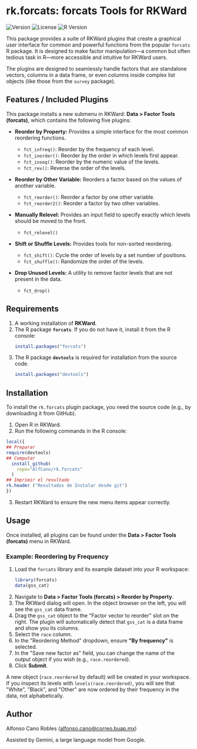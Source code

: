 # rk.forcats: forcats Tools for RKWard

![Version](https://img.shields.io/badge/Version-0.1.5-blue.svg)
![License](https://img.shields.io/badge/License-GPL--3-green.svg)
![R Version](https://img.shields.io/badge/R-%3E%3D%203.0.0-lightgrey.svg)

This package provides a suite of RKWard plugins that create a graphical user interface for common and powerful functions from the popular `forcats` R package. It is designed to make factor manipulation—a common but often tedious task in R—more accessible and intuitive for RKWard users.

The plugins are designed to seamlessly handle factors that are standalone vectors, columns in a data frame, or even columns inside complex list objects (like those from the `survey` package).

## Features / Included Plugins

This package installs a new submenu in RKWard: **Data > Factor Tools (forcats)**, which contains the following five plugins:

*   **Reorder by Property:** Provides a simple interface for the most common reordering functions.
    *   `fct_infreq()`: Reorder by the frequency of each level.
    *   `fct_inorder()`: Reorder by the order in which levels first appear.
    *   `fct_inseq()`: Reorder by the numeric value of the levels.
    *   `fct_rev()`: Reverse the order of the levels.

*   **Reorder by Other Variable:** Reorders a factor based on the values of another variable.
    *   `fct_reorder()`: Reorder a factor by one other variable.
    *   `fct_reorder2()`: Reorder a factor by two other variables.

*   **Manually Relevel:** Provides an input field to specify exactly which levels should be moved to the front.
    *   `fct_relevel()`

*   **Shift or Shuffle Levels:** Provides tools for non-sorted reordering.
    *   `fct_shift()`: Cycle the order of levels by a set number of positions.
    *   `fct_shuffle()`: Randomize the order of the levels.

*   **Drop Unused Levels:** A utility to remove factor levels that are not present in the data.
    *   `fct_drop()`

## Requirements

1.  A working installation of **RKWard**.
2.  The R package **`forcats`**. If you do not have it, install it from the R console:
    ```R
    install.packages("forcats")
    ```
3.  The R package **`devtools`** is required for installation from the source code.
    ```R
    install.packages("devtools")
    ```

## Installation

To install the `rk.forcats` plugin package, you need the source code (e.g., by downloading it from GitHub).

1.  Open R in RKWard.
2.  Run the following commands in the R console:

```R
local({
## Preparar
require(devtools)
## Computar
  install_github(
    repo="AlfCano/rk.forcats"
  )
## Imprimir el resultado
rk.header ("Resultados de Instalar desde git")
})
```
    
3.  Restart RKWard to ensure the new menu items appear correctly.

## Usage

Once installed, all plugins can be found under the **Data > Factor Tools (forcats)** menu in RKWard.

### Example: Reordering by Frequency

1.  Load the `forcats` library and its example dataset into your R workspace:
    ```R
    library(forcats)
    data(gss_cat)
    ```
2.  Navigate to **Data > Factor Tools (forcats) > Reorder by Property**.
3.  The RKWard dialog will open. In the object browser on the left, you will see the `gss_cat` data frame.
4.  Drag the `gss_cat` object to the "Factor vector to reorder" slot on the right. The plugin will automatically detect that `gss_cat` is a data frame and show you its columns.
5.  Select the `race` column.
6.  In the "Reordering Method" dropdown, ensure **"By frequency"** is selected.
7.  In the "Save new factor as" field, you can change the name of the output object if you wish (e.g., `race.reordered`).
8.  Click **Submit**.

A new object (`race.reordered` by default) will be created in your workspace. If you inspect its levels with `levels(race.reordered)`, you will see that "White", "Black", and "Other" are now ordered by their frequency in the data, not alphabetically.

## Author

Alfonso Cano Robles (alfonso.cano@correo.buap.mx)

Assisted by Gemini, a large language model from Google.
